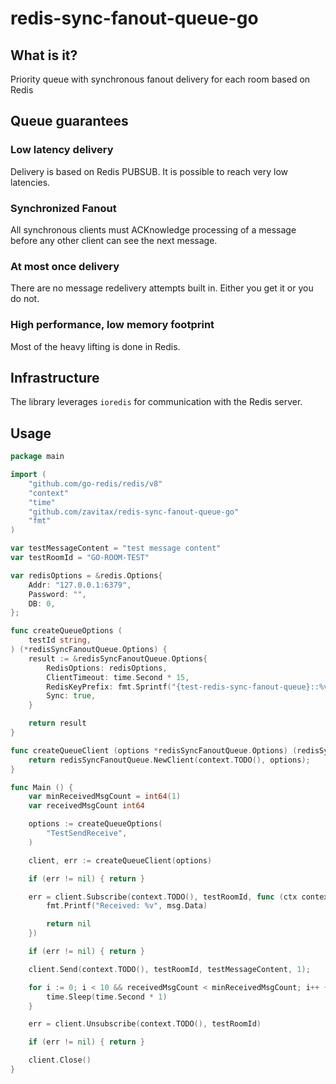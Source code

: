 # redis-sync-fanout-queue-go

## What is it?

Priority queue with synchronous fanout delivery for each room based on Redis

## Queue guarantees

### Low latency delivery

Delivery is based on Redis PUBSUB. It is possible to reach very low latencies.

### Synchronized Fanout

All synchronous clients must ACKnowledge processing of a message before any other client can see the next message.

### At most once delivery

There are no message redelivery attempts built in. Either you get it or you do not.

### High performance, low memory footprint

Most of the heavy lifting is done in Redis.

## Infrastructure

The library leverages `ioredis` for communication with the Redis server.

## Usage

```go
package main

import (
	"github.com/go-redis/redis/v8"
	"context"
	"time"
	"github.com/zavitax/redis-sync-fanout-queue-go"
	"fmt"
)

var testMessageContent = "test message content"
var testRoomId = "GO-ROOM-TEST"

var redisOptions = &redis.Options{
	Addr: "127.0.0.1:6379",
	Password: "",
	DB: 0,
};

func createQueueOptions (
	testId string,
) (*redisSyncFanoutQueue.Options) {
	result := &redisSyncFanoutQueue.Options{
		RedisOptions: redisOptions,
		ClientTimeout: time.Second * 15,
		RedisKeyPrefix: fmt.Sprintf("{test-redis-sync-fanout-queue}::%v", testId),
		Sync: true,
	}

	return result
}

func createQueueClient (options *redisSyncFanoutQueue.Options) (redisSyncFanoutQueue.RedisQueueClient, error) {
	return redisSyncFanoutQueue.NewClient(context.TODO(), options);
}

func Main () {
	var minReceivedMsgCount = int64(1)
	var receivedMsgCount int64

	options := createQueueOptions(
		"TestSendReceive",
	)

	client, err := createQueueClient(options)

	if (err != nil) { return }

	err = client.Subscribe(context.TODO(), testRoomId, func (ctx context.Context, msg *redisSyncFanoutQueue.Message) (error) {
		fmt.Printf("Received: %v", msg.Data)

		return nil
	})

	if (err != nil) { return }

	client.Send(context.TODO(), testRoomId, testMessageContent, 1);

	for i := 0; i < 10 && receivedMsgCount < minReceivedMsgCount; i++ {
		time.Sleep(time.Second * 1)
	}

	err = client.Unsubscribe(context.TODO(), testRoomId)

	if (err != nil) { return }

	client.Close()
}
```
